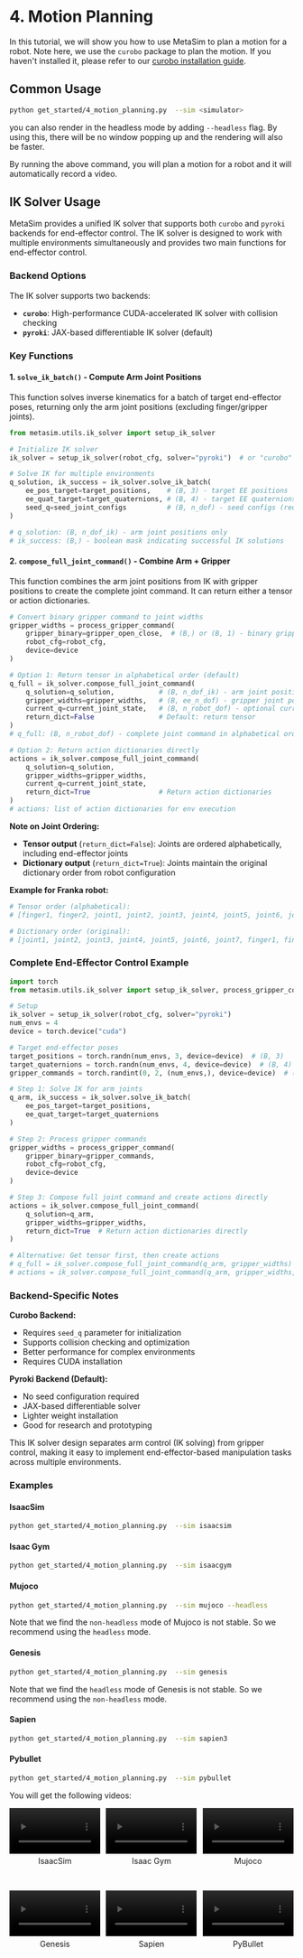# 4. Motion Planning
In this tutorial, we will show you how to use MetaSim to plan a motion for a robot.
Note here, we use the `curobo` package to plan the motion. If you haven't installed it, please refer to our [curobo installation guide](http://127.0.0.1:8000/metasim/get_started/advanced_installation/curobo.html).

## Common Usage

```bash
python get_started/4_motion_planning.py  --sim <simulator>
```
you can also render in the headless mode by adding `--headless` flag. By using this, there will be no window popping up and the rendering will also be faster.

By running the above command, you will plan a motion for a robot and it will automatically record a video.

## IK Solver Usage

MetaSim provides a unified IK solver that supports both `curobo` and `pyroki` backends for end-effector control. The IK solver is designed to work with multiple environments simultaneously and provides two main functions for end-effector control.

### Backend Options

The IK solver supports two backends:

- **`curobo`**: High-performance CUDA-accelerated IK solver with collision checking
- **`pyroki`**: JAX-based differentiable IK solver (default)

### Key Functions

#### 1. `solve_ik_batch()` - Compute Arm Joint Positions

This function solves inverse kinematics for a batch of target end-effector poses, returning only the arm joint positions (excluding finger/gripper joints).

```python
from metasim.utils.ik_solver import setup_ik_solver

# Initialize IK solver
ik_solver = setup_ik_solver(robot_cfg, solver="pyroki")  # or "curobo"

# Solve IK for multiple environments
q_solution, ik_success = ik_solver.solve_ik_batch(
    ee_pos_target=target_positions,    # (B, 3) - target EE positions
    ee_quat_target=target_quaternions, # (B, 4) - target EE quaternions (wxyz)
    seed_q=seed_joint_configs          # (B, n_dof) - seed configs (required for curobo)
)

# q_solution: (B, n_dof_ik) - arm joint positions only
# ik_success: (B,) - boolean mask indicating successful IK solutions
```

#### 2. `compose_full_joint_command()` - Combine Arm + Gripper

This function combines the arm joint positions from IK with gripper positions to create the complete joint command. It can return either a tensor or action dictionaries.

```python
# Convert binary gripper command to joint widths
gripper_widths = process_gripper_command(
    gripper_binary=gripper_open_close,  # (B,) or (B, 1) - binary gripper state
    robot_cfg=robot_cfg,
    device=device
)

# Option 1: Return tensor in alphabetical order (default)
q_full = ik_solver.compose_full_joint_command(
    q_solution=q_solution,           # (B, n_dof_ik) - arm joint positions from IK
    gripper_widths=gripper_widths,   # (B, ee_n_dof) - gripper joint positions
    current_q=current_joint_state,   # (B, n_robot_dof) - optional current state
    return_dict=False                # Default: return tensor
)
# q_full: (B, n_robot_dof) - complete joint command in alphabetical order

# Option 2: Return action dictionaries directly
actions = ik_solver.compose_full_joint_command(
    q_solution=q_solution,
    gripper_widths=gripper_widths,
    current_q=current_joint_state,
    return_dict=True                 # Return action dictionaries
)
# actions: list of action dictionaries for env execution
```

**Note on Joint Ordering:**
- **Tensor output** (`return_dict=False`): Joints are ordered alphabetically, including end-effector joints
- **Dictionary output** (`return_dict=True`): Joints maintain the original dictionary order from robot configuration

**Example for Franka robot:**
```python
# Tensor order (alphabetical):
# [finger1, finger2, joint1, joint2, joint3, joint4, joint5, joint6, joint7]

# Dictionary order (original):
# [joint1, joint2, joint3, joint4, joint5, joint6, joint7, finger1, finger2]
```

### Complete End-Effector Control Example

```python
import torch
from metasim.utils.ik_solver import setup_ik_solver, process_gripper_command

# Setup
ik_solver = setup_ik_solver(robot_cfg, solver="pyroki")
num_envs = 4
device = torch.device("cuda")

# Target end-effector poses
target_positions = torch.randn(num_envs, 3, device=device)  # (B, 3)
target_quaternions = torch.randn(num_envs, 4, device=device)  # (B, 4) wxyz
gripper_commands = torch.randint(0, 2, (num_envs,), device=device)  # (B,) binary

# Step 1: Solve IK for arm joints
q_arm, ik_success = ik_solver.solve_ik_batch(
    ee_pos_target=target_positions,
    ee_quat_target=target_quaternions
)

# Step 2: Process gripper commands
gripper_widths = process_gripper_command(
    gripper_binary=gripper_commands,
    robot_cfg=robot_cfg,
    device=device
)

# Step 3: Compose full joint command and create actions directly
actions = ik_solver.compose_full_joint_command(
    q_solution=q_arm,
    gripper_widths=gripper_widths,
    return_dict=True  # Return action dictionaries directly
)

# Alternative: Get tensor first, then create actions
# q_full = ik_solver.compose_full_joint_command(q_arm, gripper_widths)
# actions = ik_solver.compose_full_joint_command(q_arm, gripper_widths, return_dict=True)
```

### Backend-Specific Notes

**Curobo Backend:**
- Requires `seed_q` parameter for initialization
- Supports collision checking and optimization
- Better performance for complex environments
- Requires CUDA installation

**Pyroki Backend (Default):**
- No seed configuration required
- JAX-based differentiable solver
- Lighter weight installation
- Good for research and prototyping

This IK solver design separates arm control (IK solving) from gripper control, making it easy to implement end-effector-based manipulation tasks across multiple environments.

### Examples

#### IsaacSim
```bash
python get_started/4_motion_planning.py  --sim isaacsim
```

#### Isaac Gym
```bash
python get_started/4_motion_planning.py  --sim isaacgym
```

#### Mujoco
```bash
python get_started/4_motion_planning.py  --sim mujoco --headless
```
Note that we find the `non-headless` mode of Mujoco is not stable. So we recommend using the `headless` mode.


#### Genesis
```bash
python get_started/4_motion_planning.py  --sim genesis
```
Note that we find the `headless` mode of Genesis is not stable. So we recommend using the `non-headless` mode.

#### Sapien
```bash
python get_started/4_motion_planning.py  --sim sapien3
```

#### Pybullet
```bash
python get_started/4_motion_planning.py  --sim pybullet
```

You will get the following videos:

<div style="display: flex; flex-wrap: wrap; justify-content: space-between; gap: 10px;">
    <div style="display: flex; justify-content: space-between; width: 100%; margin-bottom: 20px;">
        <div style="width: 32%; text-align: center;">
            <video width="100%" autoplay loop muted playsinline>
                <source src="https://roboverse.wiki/_static/standard_output/4_motion_planning_isaaclab.mp4" type="video/mp4">
            </video>
            <p style="margin-top: 5px;">IsaacSim</p>
        </div>
        <div style="width: 32%; text-align: center;">
            <video width="100%" autoplay loop muted playsinline>
                <source src="https://roboverse.wiki/_static/standard_output/4_motion_planning_isaacgym.mp4" type="video/mp4">
            </video>
            <p style="margin-top: 5px;">Isaac Gym</p>
        </div>
        <div style="width: 32%; text-align: center;">
            <video width="100%" autoplay loop muted playsinline>
                <source src="https://roboverse.wiki/_static/standard_output/4_motion_planning_mujoco.mp4" type="video/mp4">
            </video>
            <p style="margin-top: 5px;">Mujoco</p>
        </div>
    </div>
    <div style="display: flex; justify-content: space-between; width: 100%; margin-bottom: 20px;">
        <div style="width: 32%; text-align: center;">
            <video width="100%" autoplay loop muted playsinline>
                <source src="https://roboverse.wiki/_static/standard_output/4_motion_planning_genesis.mp4" type="video/mp4">
            </video>
            <p style="margin-top: 5px;">Genesis</p>
        </div>
        <div style="width: 32%; text-align: center;">
            <video width="100%" autoplay loop muted playsinline>
                <source src="https://roboverse.wiki/_static/standard_output/4_motion_planning_sapien3.mp4" type="video/mp4">
            </video>
            <p style="margin-top: 5px;">Sapien</p>
        </div>
        <div style="width: 32%; text-align: center;">
            <video width="100%" autoplay loop muted playsinline>
                <source src="https://roboverse.wiki/_static/standard_output/4_motion_planning_pybullet.mp4" type="video/mp4">
            </video>
            <p style="margin-top: 5px;">PyBullet</p>
        </div>
    </div>

</div>


